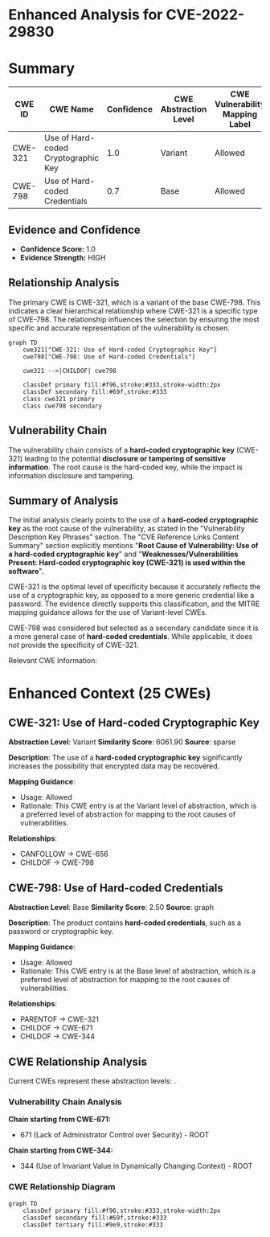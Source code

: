 # Enhanced Analysis for CVE-2022-29830

# Summary
| CWE ID | CWE Name | Confidence | CWE Abstraction Level | CWE Vulnerability Mapping Label | CWE-Vulnerability Mapping Notes |
|---|---|---|---|---|---|
| CWE-321 | Use of Hard-coded Cryptographic Key | 1.0 | Variant | Allowed | Primary CWE |
| CWE-798 | Use of Hard-coded Credentials | 0.7 | Base | Allowed | Secondary Candidate |

## Evidence and Confidence

*   **Confidence Score:** 1.0
*   **Evidence Strength:** HIGH

## Relationship Analysis
The primary CWE is CWE-321, which is a variant of the base CWE-798. This indicates a clear hierarchical relationship where CWE-321 is a specific type of CWE-798. The relationship influences the selection by ensuring the most specific and accurate representation of the vulnerability is chosen.

```mermaid
graph TD
    cwe321["CWE-321: Use of Hard-coded Cryptographic Key"]
    cwe798["CWE-798: Use of Hard-coded Credentials"]

    cwe321 -->|CHILDOF| cwe798

    classDef primary fill:#f96,stroke:#333,stroke-width:2px
    classDef secondary fill:#69f,stroke:#333
    class cwe321 primary
    class cwe798 secondary
```

## Vulnerability Chain
The vulnerability chain consists of a **hard-coded cryptographic key** (CWE-321) leading to the potential **disclosure or tampering of sensitive information**. The root cause is the hard-coded key, while the impact is information disclosure and tampering.

## Summary of Analysis
The initial analysis clearly points to the use of a **hard-coded cryptographic key** as the root cause of the vulnerability, as stated in the "Vulnerability Description Key Phrases" section. The "CVE Reference Links Content Summary" section explicitly mentions "**Root Cause of Vulnerability: Use of a hard-coded cryptographic key**" and "**Weaknesses/Vulnerabilities Present: Hard-coded cryptographic key (CWE-321) is used within the software**".

CWE-321 is the optimal level of specificity because it accurately reflects the use of a cryptographic key, as opposed to a more generic credential like a password. The evidence directly supports this classification, and the MITRE mapping guidance allows for the use of Variant-level CWEs.

CWE-798 was considered but selected as a secondary candidate since it is a more general case of **hard-coded credentials**. While applicable, it does not provide the specificity of CWE-321.

Relevant CWE Information:

# Enhanced Context (25 CWEs)

## CWE-321: Use of Hard-coded Cryptographic Key
**Abstraction Level**: Variant
**Similarity Score**: 6061.90
**Source**: sparse

**Description**:
The use of a **hard-coded cryptographic key** significantly increases the possibility that encrypted data may be recovered.

**Mapping Guidance**:
- Usage: Allowed
- Rationale: This CWE entry is at the Variant level of abstraction, which is a preferred level of abstraction for mapping to the root causes of vulnerabilities.

**Relationships**:
- CANFOLLOW -> CWE-656
- CHILDOF -> CWE-798

## CWE-798: Use of Hard-coded Credentials
**Abstraction Level**: Base
**Similarity Score**: 2.50
**Source**: graph

**Description**:
The product contains **hard-coded credentials**, such as a password or cryptographic key.

**Mapping Guidance**:
- Usage: Allowed
- Rationale: This CWE entry is at the Base level of abstraction, which is a preferred level of abstraction for mapping to the root causes of vulnerabilities.

**Relationships**:
- PARENTOF -> CWE-321
- CHILDOF -> CWE-671
- CHILDOF -> CWE-344


## CWE Relationship Analysis

Current CWEs represent these abstraction levels: .


### Vulnerability Chain Analysis

**Chain starting from CWE-671:**
- 671 (Lack of Administrator Control over Security) - ROOT


**Chain starting from CWE-344:**
- 344 (Use of Invariant Value in Dynamically Changing Context) - ROOT



### CWE Relationship Diagram

```mermaid
graph TD
    classDef primary fill:#f96,stroke:#333,stroke-width:2px
    classDef secondary fill:#69f,stroke:#333
    classDef tertiary fill:#9e9,stroke:#333
```